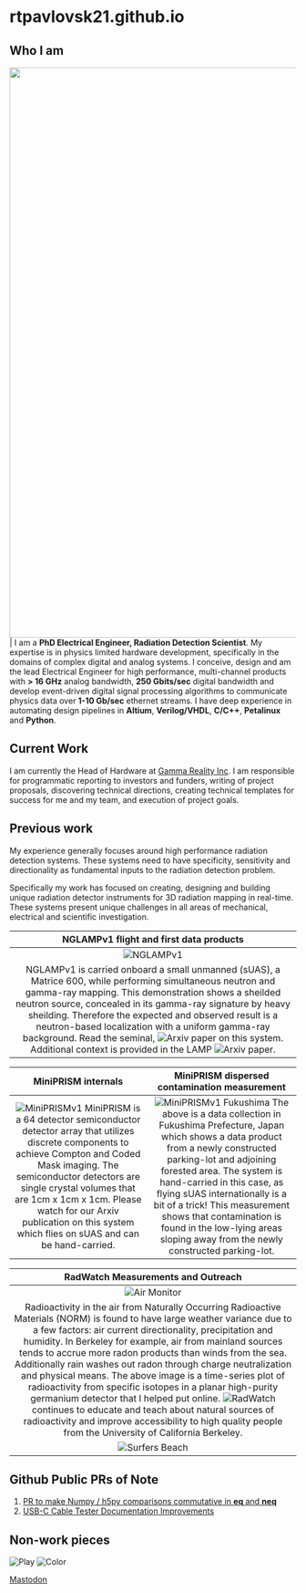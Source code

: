 # rtpavlovsk21.github.io
## Who I am

<img src="https://raw.githubusercontent.com/rtpavlovsk21/rtpavlovsk21.github.io/main/images/ryanpavlovsky_gri.png"  width="1000" /> | I am a **PhD Electrical Engineer, Radiation Detection Scientist**. My expertise is in physics limited hardware development, specifically in the domains of complex digital and analog systems. I conceive, design and am the lead Electrical Engineer for high performance, multi-channel products with **> 16 GHz** analog bandwidth, **250 Gbits/sec** digital bandwidth and develop event-driven digital signal processing algorithms to communicate physics data over **1-10 Gb/sec** ethernet streams. I have deep experience in automating design pipelines in **Altium**, **Verilog/VHDL**, **C/C++**, **Petalinux** and **Python**.

## Current Work
I am currently the Head of Hardware at [Gamma Reality Inc](https://gammareality.com). I am responsible for programmatic reporting to investors and funders, writing of project proposals, discovering technical directions, creating technical templates for success for me and my team, and execution of project goals.

## Previous work

My experience generally focuses around high performance radiation detection systems. These systems need to have specificity, sensitivity and directionality as fundamental inputs to the radiation detection problem. 

Specifically my work has focused on creating, designing and building unique radiation detector instruments for 3D radiation mapping in real-time. These systems present unique challenges in all areas of mechanical, electrical and scientific investigation.

NGLAMPv1 flight and first data products |
:--------------------------------------:|
![NGLAMPv1](images/nglamp_pdf.png) |
NGLAMPv1 is carried onboard a small unmanned (sUAS), a Matrice 600, while performing simultaneous neutron and gamma-ray mapping. This demonstration shows a sheilded neutron source, concealed in its gamma-ray signature by heavy sheilding. Therefore the expected and observed result is a neutron-based localization with a uniform gamma-ray background. Read the seminal, ![Arxiv](https://export.arxiv.org/abs/1908.06114) paper on this system. Additional context is provided in the LAMP ![Arxiv](https://export.arxiv.org/abs/1901.05038) paper. |

MiniPRISM internals		| MiniPRISM dispersed contamination measurement
:-----------------:|:--------------------------------------------:
![MiniPRISMv1](images/minip.png) MiniPRISM is a 64 detector semiconductor detector array that utilizes discrete components to achieve Compton and Coded Mask imaging. The semiconductor detectors are single crystal volumes that are 1cm x 1cm x 1cm. Please watch for our Arxiv publication on this system which flies on sUAS and can be hand-carried.|![MiniPRISMv1 Fukushima](images/minip_fuku.png) The above is a data collection in Fukushima Prefecture, Japan which shows a data product from a newly constructed parking-lot and adjoining forested area. The system is hand-carried in this case, as flying sUAS internationally is a bit of a trick! This measurement shows that contamination is found in the low-lying areas sloping away from the newly constructed parking-lot.

RadWatch Measurements and Outreach |
:------------------------------:|
![Air Monitor](images/airmonitor.png) |
Radioactivity in the air from Naturally Occurring Radioactive Materials (NORM) is found to have large weather variance due to a few factors: air current directionality, precipitation and humidity. In Berkeley for example, air from mainland sources tends to accrue more radon products than winds from the sea. Additionally rain washes out radon through charge neutralization and physical means. The above image is a time-series plot of radioactivity from specific isotopes in a planar high-purity germanium detector that I helped put online. ![RadWatch](radwatch.berkeley.edu) continues to educate and teach about natural sources of radioactivity and improve accessibility to high quality people from the University of California Berkeley. |
![Surfers Beach](images/surfers_beach.png) |

## Github Public PRs of Note
1. [PR to make Numpy / h5py comparisons commutative in __eq__ and __neq__](https://github.com/h5py/h5py/pull/1954)
1. [USB-C Cable Tester Documentation Improvements](https://github.com/alvarop/usb_c_cable_tester/pull/1)

## Non-work pieces
![Play](images/stone.jpeg)
![Color](images/colorized.jpeg)

<a rel="me" href="https://sfba.social/@rp">Mastodon</a>

